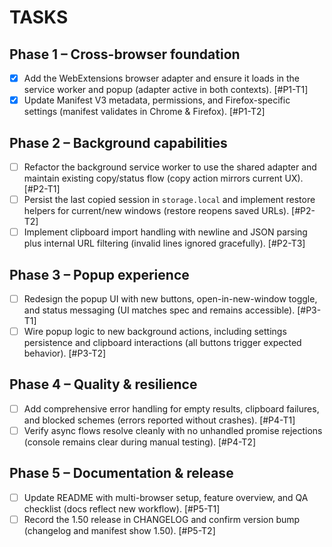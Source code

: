 # TASKS

## Phase 1 – Cross-browser foundation
- [x] Add the WebExtensions browser adapter and ensure it loads in the service worker and popup (adapter active in both contexts). [#P1-T1]
- [x] Update Manifest V3 metadata, permissions, and Firefox-specific settings (manifest validates in Chrome & Firefox). [#P1-T2]

## Phase 2 – Background capabilities
- [ ] Refactor the background service worker to use the shared adapter and maintain existing copy/status flow (copy action mirrors current UX). [#P2-T1]
- [ ] Persist the last copied session in `storage.local` and implement restore helpers for current/new windows (restore reopens saved URLs). [#P2-T2]
- [ ] Implement clipboard import handling with newline and JSON parsing plus internal URL filtering (invalid lines ignored gracefully). [#P2-T3]

## Phase 3 – Popup experience
- [ ] Redesign the popup UI with new buttons, open-in-new-window toggle, and status messaging (UI matches spec and remains accessible). [#P3-T1]
- [ ] Wire popup logic to new background actions, including settings persistence and clipboard interactions (all buttons trigger expected behavior). [#P3-T2]

## Phase 4 – Quality & resilience
- [ ] Add comprehensive error handling for empty results, clipboard failures, and blocked schemes (errors reported without crashes). [#P4-T1]
- [ ] Verify async flows resolve cleanly with no unhandled promise rejections (console remains clear during manual testing). [#P4-T2]

## Phase 5 – Documentation & release
- [ ] Update README with multi-browser setup, feature overview, and QA checklist (docs reflect new workflow). [#P5-T1]
- [ ] Record the 1.50 release in CHANGELOG and confirm version bump (changelog and manifest show 1.50). [#P5-T2]
